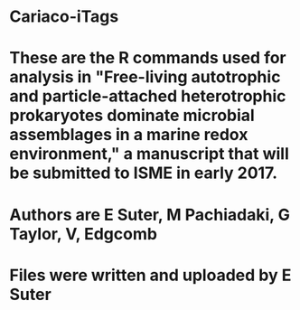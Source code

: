 # Cariaco-iTags

# These are the R commands used for analysis in "Free-living autotrophic and particle-attached heterotrophic prokaryotes dominate microbial assemblages in a marine redox environment," a manuscript that will be submitted to ISME in early 2017. 
# Authors are E Suter, M Pachiadaki, G Taylor, V, Edgcomb
# Files were written and uploaded by E Suter

